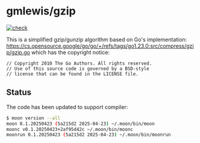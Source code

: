 # gmlewis/gzip
[![check](https://github.com/gmlewis/moonbit-gzip/actions/workflows/check.yml/badge.svg)](https://github.com/gmlewis/moonbit-gzip/actions/workflows/check.yml)

This is a simplified gzip/gunzip algorithm based on Go's implementation:
https://cs.opensource.google/go/go/+/refs/tags/go1.23.0:src/compress/gzip/gzip.go
which has the copyright notice:

```
// Copyright 2010 The Go Authors. All rights reserved.
// Use of this source code is governed by a BSD-style
// license that can be found in the LICENSE file.
```

## Status

The code has been updated to support compiler:

```bash
$ moon version --all
moon 0.1.20250423 (5a215d2 2025-04-23) ~/.moon/bin/moon
moonc v0.1.20250423+2af95d42c ~/.moon/bin/moonc
moonrun 0.1.20250423 (5a215d2 2025-04-23) ~/.moon/bin/moonrun
```
